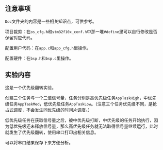 ## 注意事项

`Doc`文件夹的内容是一些相关知识点，可供参考。

项目裁剪：在`os_cfg.h`和`stm32f10x_conf.h`中那一堆`#define`里可以自行修改是否保留对应代码。

配置用户代码：在`app.c`和`app_cfg.h`里操作。

配置硬件：在`bsp.h`和`bsp.c`里操作。

## 实验内容

这是一个优先级翻转实验。

创建三个任务与一个二值信号量，任务分别是高优先级任务`AppTaskHigh`，中优先级任务`AppTaskMed`，低优先级任务`AppTaskLow`。（注意三个任务优先级不同，是抢占式调度，不会发生同优先级的时间片调度。）

低优先级任务在获取信号量之后，被中优先级打断，中优先级的任务开始执行，因为低优先级还未释放信号量，那么高优先级任务就无法取得信号量继续运行，此时就发生了优先级翻转，使用串口打印出相关信息。

可以将串口结果保存下来方便分析。